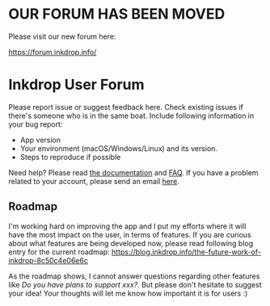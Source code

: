 # OUR FORUM HAS BEEN MOVED

Please visit our new forum here:

https://forum.inkdrop.info/

# Inkdrop User Forum

Please report issue or suggest feedback here.
Check existing issues if there's someone who is in the same boat.
Include following information in your bug report:

 * App version
 * Your environment (macOS/Windows/Linux) and its version.
 * Steps to reproduce if possible

Need help? Please read [the documentation](https://doc.inkdrop.info/) and [FAQ](https://doc.inkdrop.info/faq).
If you have a problem related to your account, please send an email [here](mailto:contact@inkdrop.info).

## Roadmap

I'm working hard on improving the app and I put my efforts where it will have the most impact on the user, in terms of features.
If you are curious about what features are being developed now, please read following blog entry for the current roadmap: https://blog.inkdrop.info/the-future-work-of-inkdrop-8c50c4e06e6c

As the roadmap shows, I cannot answer questions regarding other features like *Do you have plans to support xxx?*.
But please don't hesitate to suggest your idea!
Your thoughts will let me know how important it is for users :)
